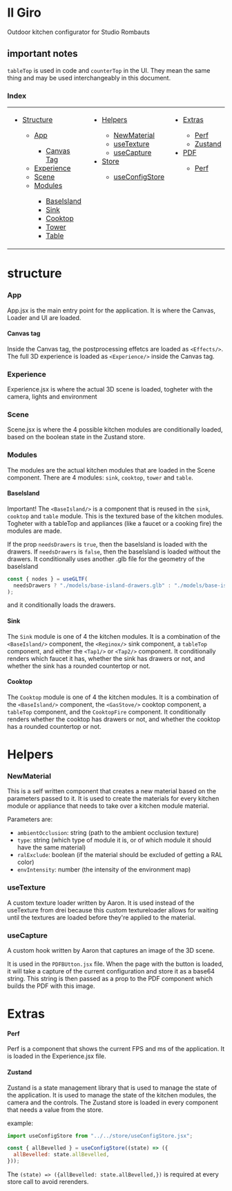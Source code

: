 # Il Giro

Outdoor kitchen configurator for Studio Rombauts

## important notes

`tableTop` is used in code and `counterTop` in the UI. They mean the same thing and may be used interchangeably in this document.

### Index

<table>
  <tr>
    <td valign="top">
      <ul>
        <li><a href="#structure">Structure</a></li>
        <ul>
            <li><a href="#appjsx">App</a></li>
            <ul>
            <li><a href="#canvas-tag">Canvas Tag</a></li>
            </ul>
            <li><a href="#experience">Experience</a></li>
            <li><a href="#scene">Scene</a></li>
            <li><a href="#modules">Modules</a></li>
            <ul>
                <li><a href="#baseisland">BaseIsland</a></li>
                <li><a href="#sink">Sink</a></li>
                <li><a href="#cooktop">Cooktop</a></li>
                <li><a href="#tower">Tower</a></li>
                <li><a href="#table">Table</a></li>
            </ul>
        </ul>
      </ul>
    </td>
    <td valign="top">
      <ul>
        <li><a href="#helpers">Helpers</a></li>
        <ul>
            <li><a href="#newmaterial">NewMaterial</a></li>
            <li><a href="#usetexture">useTexture</a></li>
            <li><a href="#usecapture">useCapture</a></li>
        </ul>
                <li><a href="#controls">Store</a></li>
        <ul>
            <li><a href="#useconfigstore">useConfigStore</a></li>
        </ul>
      </ul>
    </td>
    <td valign="top">
      <ul>
        <li><a href="#extras">Extras</a></li>
        <ul>
          <li><a href="#perf">Perf</a></li>
          <li><a href="#zustand">Zustand</a></li>
        </ul>
        <li><a href="#extras">PDF</a></li>
        <ul>
          <li><a href="#perf">Perf</a></li>
        </ul>
      </ul>
    </td>

  </tr>
</table>

# structure

### App

App.jsx is the main entry point for the application. It is where the Canvas, Loader and UI are loaded.

#### Canvas tag

Inside the Canvas tag, the postprocessing effetcs are loaded as `<Effects/>`. The full 3D experience is loaded as `<Experience/>` inside the Canvas tag.

### Experience

Experience.jsx is where the actual 3D scene is loaded, togheter with the camera, lights and environment

### Scene

Scene.jsx is where the 4 possible kitchen modules are conditionally loaded, based on the boolean state in the Zustand store.

### Modules

The modules are the actual kitchen modules that are loaded in the Scene component. There are 4 modules: `sink`, `cooktop`, `tower` and `table`.

#### BaseIsland

Important! The `<BaseIsland/>` is a component that is reused in the `sink`, `cooktop` and `table` module. This is the textured base of the kitchen modules. Togheter with a tableTop and appliances (like a faucet or a cooking fire) the modules are made.

If the prop `needsDrawers` is `true`, then the baseIsland is loaded with the drawers. If `needsDrawers` is `false`, then the baseIsland is loaded without the drawers. It conditionally uses another .glb file for the geometry of the baseIsland

```jsx
const { nodes } = useGLTF(
  needsDrawers ? "./models/base-island-drawers.glb" : "./models/base-island.glb"
);
```

and it conditionally loads the drawers.

#### Sink

The `Sink` module is one of 4 the kitchen modules. It is a combination of the `<BaseIsland/>` component, the `<Reginox/>` sink component, a `tableTop` component, and either the `<Tap1/>` or `<Tap2/>` component. It conditionally renders which faucet it has, whether the sink has drawers or not, and whether the sink has a rounded countertop or not.

#### Cooktop

The `Cooktop` module is one of 4 the kitchen modules. It is a combination of the `<BaseIsland/>` component, the `<GasStove/>` cooktop component, a `tableTop` component, and the `CooktopFire` component. It conditionally renders whether the cooktop has drawers or not, and whether the cooktop has a rounded countertop or not.

# Helpers

### NewMaterial

This is a self written component that creates a new material based on the parameters passed to it. It is used to create the materials for every kitchen module or appliance that needs to take over a kitchen module material.

Parameters are:

- `ambientOcclusion`: string (path to the ambient occlusion texture)
- `type`: string (which type of module it is, or of which module it should have the same material)
- `ralExclude`: boolean (if the material should be excluded of getting a RAL color)
- `envIntensity`: number (the intensity of the environment map)

### useTexture

A custom texture loader written by Aaron. It is used instead of the useTexture from drei because this custom textureloader allows for waiting until the textures are loaded before they're applied to the material.

### useCapture

A custom hook written by Aaron that captures an image of the 3D scene.

It is used in the `PDFBUtton.jsx` file. When the page with the button is loaded, it will take a capture of the current configuration and store it as a base64 string. This string is then passed as a prop to the PDF component which builds the PDF with this image.

# Extras

#### Perf

Perf is a component that shows the current FPS and ms of the application. It is loaded in the Experience.jsx file.

#### Zustand

Zustand is a state management library that is used to manage the state of the application. It is used to manage the state of the kitchen modules, the camera and the controls. The Zustand store is loaded in every component that needs a value from the store.

example:

```jsx
import useConfigStore from "../../store/useConfigStore.jsx";

const { allBevelled } = useConfigStore((state) => ({
  allBevelled: state.allBevelled,
}));
```

The `(state) => ({allBevelled: state.allBevelled,})` is required at every store call to avoid rerenders.
